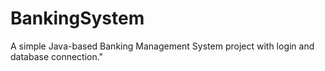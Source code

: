 # BankingSystem
A simple Java-based Banking Management System project with login and database connection."
